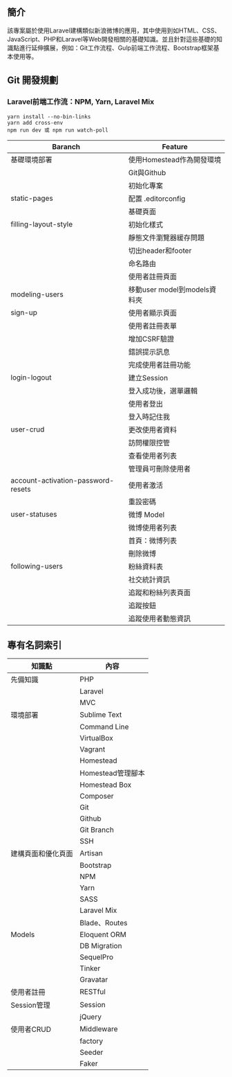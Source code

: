 ## 簡介

該專案屬於使用Laravel建構類似新浪微博的應用，其中使用到如HTML、CSS、JavaScript、PHP和Laravel等Web開發相關的基礎知識。並且針對這些基礎的知識點進行延伸擴展，例如：Git工作流程、Gulp前端工作流程、Bootstrap框架基本使用等。

## Git 開發規劃
### Laravel前端工作流：NPM, Yarn, Laravel Mix
```
yarn install --no-bin-links
yarn add cross-env
npm run dev 或 npm run watch-poll
```

| Baranch      | Feature     |
| -------------|-------------|
| 基礎環境部署| 使用Homestead作為開發環境|
|| Git與Github|
|| 初始化專案|
|static-pages|配置 .editorconfig|
||基礎頁面|
|filling-layout-style|初始化樣式|
||靜態文件瀏覽器緩存問題|
||切出header和footer|
||命名路由|
||使用者註冊頁面|
|modeling-users|移動user model到models資料夾|
|sign-up|使用者顯示頁面|
||使用者註冊表單|
||增加CSRF驗證|
||錯誤提示訊息|
||完成使用者註冊功能|
|login-logout|建立Session|
||登入成功後，選單邏輯|
||使用者登出|
||登入時記住我|
|user-crud|更改使用者資料|
||訪問權限控管|
||查看使用者列表|
||管理員可刪除使用者|
|account-activation-password-resets|使用者激活|
||重設密碼|
|user-statuses|微博 Model|
||微博使用者列表|發布微博|
||首頁：微博列表|
||刪除微博|
|following-users|粉絲資料表|
||社交統計資訊|
||追蹤和粉絲列表頁面|
||追蹤按鈕|
||追蹤使用者動態資訊|

## 專有名詞索引

|知識點         | 內容         |
| -------------|-------------|
|先備知識|PHP|
||Laravel|
||MVC|
|環境部署|Sublime Text|
||Command Line|
||VirtualBox|
||Vagrant|
||Homestead|
||Homestead管理腳本|
||Homestead Box|
||Composer|
||Git|
||Github|
||Git Branch|
||SSH|
|建構頁面和優化頁面|Artisan|
||Bootstrap|
||NPM|
||Yarn|
||SASS|
||Laravel Mix|
||Blade、Routes|
|Models|Eloquent ORM|
||DB Migration|
||SequelPro|
||Tinker|
||Gravatar|
|使用者註冊|RESTful|
|Session管理|Session|
||jQuery|
|使用者CRUD|Middleware|
||factory|
||Seeder|
||Faker|

